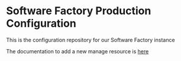# Software Factory Production Configuration

This is the configuration repository for our Software Factory instance

The documentation to add a new manage resource is [here](https://wiki.wazo.io/en/processes/zuul)

